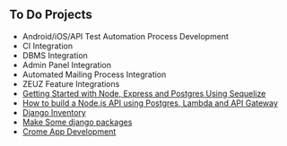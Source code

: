## To Do Projects

* Android/iOS/API Test Automation Process Development
* CI Integration 
* DBMS Integration 
* Admin Panel Integration
* Automated Mailing Process Integration
* ZEUZ Feature Integrations
* [Getting Started with Node, Express and Postgres Using Sequelize](https://scotch.io/tutorials/getting-started-with-node-express-and-postgres-using-sequelize)
* [How to build a Node.js API using Postgres, Lambda and API Gateway](https://medium.com/dailyjs/how-to-build-a-node-js-api-using-postgres-lambda-and-api-gateway-3211a4570cea)
* [Django Inventory](https://gitlab.com/asifurrouf/django-inventory)
* [Make Some django packages](https://djangopackages.org/)
* [Crome App Development](https://developer.chrome.com/extensions/getstarted)
